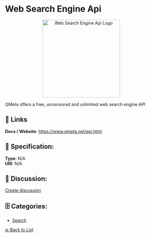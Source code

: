 # Web Search Engine Api
<p align="center">
    <img width="256" src="https://raw.githubusercontent.com/apis-list/apis-list/main/apis/web-search-engine-api/logo_256x256.png" alt="Web Search Engine Api Logo"/>
</p>

QMeta offers a free, uncensored and unlimited web search engine API

##  🔗 Links
**Docs / Website**: https://www.qmeta.net/api.html

## 🧬 Specification:
**Type**: N/A  
**URI**: N/A

## 💬 Discussion:
[Create discussion](https://github.com/apis-list/apis-list/discussions/new)

## 🗄️ Categories:
- [Search](https://github.com/apis-list/apis-list#search)




[🔙 Back to List](https://github.com/apis-list/apis-list)
